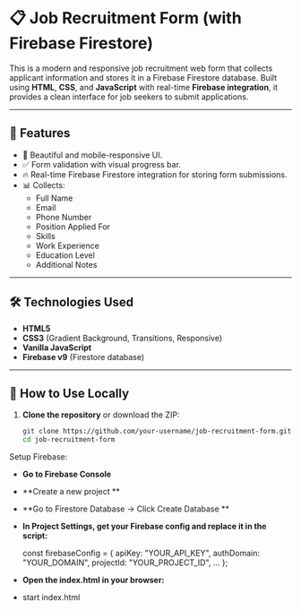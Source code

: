 # 📋 Job Recruitment Form (with Firebase Firestore)

This is a modern and responsive job recruitment web form that collects applicant information and stores it in a Firebase Firestore database. Built using **HTML**, **CSS**, and **JavaScript** with real-time **Firebase integration**, it provides a clean interface for job seekers to submit applications.

---

## 🔧 Features

- 🎨 Beautiful and mobile-responsive UI.
- ✅ Form validation with visual progress bar.
- 🔥 Real-time Firebase Firestore integration for storing form submissions.
- 📊 Collects:
  - Full Name
  - Email
  - Phone Number
  - Position Applied For
  - Skills
  - Work Experience
  - Education Level
  - Additional Notes

---

## 🛠 Technologies Used

- **HTML5**
- **CSS3** (Gradient Background, Transitions, Responsive)
- **Vanilla JavaScript**
- **Firebase v9** (Firestore database)

---

## 🚀 How to Use Locally

1. **Clone the repository** or download the ZIP:
   ```bash
   git clone https://github.com/your-username/job-recruitment-form.git
   cd job-recruitment-form

Setup Firebase:

- **Go to Firebase Console**
- **Create a new project **
- **Go to Firestore Database → Click Create Database **
- **In Project Settings, get your Firebase config and replace it in the script:**

  const firebaseConfig = {
  apiKey: "YOUR_API_KEY",
  authDomain: "YOUR_DOMAIN",
  projectId: "YOUR_PROJECT_ID",
  ...
  };

- **Open the index.html in your browser:**
-   start index.html
